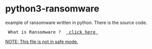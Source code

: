 # python3-ransomware
example of ransomware written in python. There is the source code.

<pre> What is Ransomware ?  <a href="https://en.wikipedia.org/wiki/Ransomware"> click here </pre>


NOTE: This file is not in safe mode.
